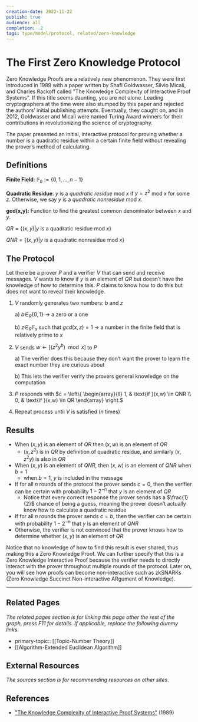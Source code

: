 ```yaml
---
creation-date: 2022-11-22
publish: true
audience: all
completion: .2
tags: type/model/protocol, related/zero-knowledge
---
```

# The First Zero Knowledge Protocol
Zero Knowledge Proofs are a relatively new phenomenon. They were first introduced in 1989 with a paper written by Shafi Goldwasser, Silvio Micali, and Charles Rackoff called "The Knowledge Complexity of Interactive Proof Systems". If this title seems daunting, you are not alone. Leading cryptographers at the time were also stumped by this paper and rejected the authors’ initial publishing attempts. Eventually, they caught on, and in 2012, Goldwasser and Micali were named Turing Award winners for their contributions in revolutionizing the science of cryptography.

The paper presented an initial, interactive protocol for proving whether a number is a quadratic residue within a certain finite field without revealing the prover’s method of calculating.

## Definitions
**Finite Field**: $\mathbb{F}_n := \{0,1, ..., n-1\}$

**Quadratic Residue**: $y$ is a *quadratic residue* mod $x$ if $y=z^2$ mod $x$ for some $z$. Otherwise, we say $y$ is a *quadratic nonresidue* mod $x$.

**gcd(x,y):** Function to find the greatest common denominator between $x$ and $y$.

$QR = \{(x,y)|y \text{ is a quadratic residue mod }x\}$

$QNR = \{(x,y)|y\text{ is a quadratic nonresidue mod }x\}$

## The Protocol
Let there be a prover $P$ and a verifier $V$ that can send and receive messages. $V$ wants to know if $y$ is an element of $QR$ but doesn’t have the knowledge of how to determine this. $P$ claims to know how to do this but does not want to reveal their knowledge. 

1) $V$ randomly generates two numbers: $b$ and $z$

    a) $b\in_R\{0,1\}$ → a zero or a one

    b) $z\in_R\mathbb{F}_x$ such that $gcd(x,z)=1$ → a number in the finite field that is relatively prime to $x$

2) $V$ sends $w \leftarrow [(z^2y^{b}) \mod x]$ to $P$

    a) The verifier does this because they don’t want the prover to learn the exact number they are curious about

    b) This lets the verifier verify the provers general knowledge on the computation

3) $P$ responds with $c = \left\{        \begin{array}{ll}
            1, & \text{if }(x,w) \in QNR \\
            0, & \text{if }(x,w) \in QR
        \end{array}
    \right.$

4) Repeat process until $V$ is satisfied ($n$ times)

## Results
- When $(x,y)$ is an element of $QR$ then $(x,w)$ is an element of $QR$
    - $(x,z^2)$ is in $QR$ by definition of quadratic residue, and similarly $(x,z^2y)$ is also in $QR$
- When $(x,y)$ is an element of $QNR$, then $(x,w)$ is an element of $QNR$ when $b=1$
    - when $b = 1$, $y$ is included in the message
- If for all $n$ rounds of the protocol the prover sends $c=0$, then the verifier can be certain with probability $1-2^{-n}$ that $y$ is an element of $QR$
    - Notice that every correct response the prover sends has a $\frac{1}{2}$ chance of being a guess, meaning the prover doesn’t actually know how to calculate a quadratic residue
- If for all $n$ rounds the prover sends $c=b$, then the verifier can be certain with probability $1-2^{-n}$ that $y$ is an element of $QNR$
- Otherwise, the verifier is not convinced that the prover knows how to determine whether $(x,y)$ is an element of $QR$

Notice that no knowledge of how to find this result is ever shared, thus making this a Zero Knowledge Proof. We can further specify that this is a Zero Knowledge Interactive Proof because the verifier needs to directly interact with the prover throughout multiple rounds of the protocol. Later on, you will see how proofs can become non-interactive such as zkSNARKs (Zero Knowledge Succinct Non-interactive ARgument of Knowledge).

---
## Related Pages
*The related pages section is for linking this page other the rest of the graph, press F11 for details. If applicable, replace the following dummy links.*
- primary-topic:: [[Topic-Number Theory]]
- [[Algorithm-Extended Euclidean Algorithm]]

## External Resources
*The sources section is for recommending resources on other sites*.

## References
- ["The Knowledge Complexity of Interactive Proof Systems"](https://people.csail.mit.edu/silvio/Selected%20Scientific%20Papers/Proof%20Systems/The_Knowledge_Complexity_Of_Interactive_Proof_Systems.pdf) (1989)
